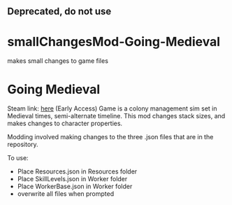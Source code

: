 ## Deprecated, do not use ##
# smallChangesMod-Going-Medieval
makes small changes to game files 

# Going Medieval
Steam link: [here](https://store.steampowered.com/app/1029780/Going_Medieval/)
(Early Access) Game is a colony management sim set in Medieval times, semi-alternate timeline. This mod changes stack sizes, and makes changes to character properties.

Modding involved making changes to the three .json files that are in the repository.

To use: 
- Place Resources.json in Resources folder
- Place SkillLevels.json in Worker folder
- Place WorkerBase.json in Worker folder
- overwrite all files when prompted
